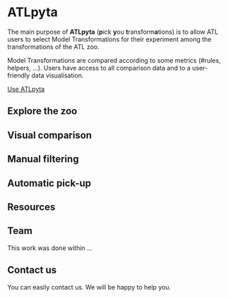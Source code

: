 # ATLpyta

The main purpose of **ATLpyta** (**p**ick **y**ou **t**ransform**a**tions) is to allow ATL users to select Model Transformations for their experiment among the transformations of the ATL zoo.

Model Transformations are compared according to some metrics (#rules, helpers, ...). Users have access to all comparison data and to a user-friendly data visualisation. 

[Use ATLpyta](https://atlpyta.github.io/)

## Explore the zoo

## Visual comparison

## Manual filtering

## Automatic pick-up

## Resources

## Team

This work was done within ...

## Contact us

You can easily contact us. We will be happy to help you.